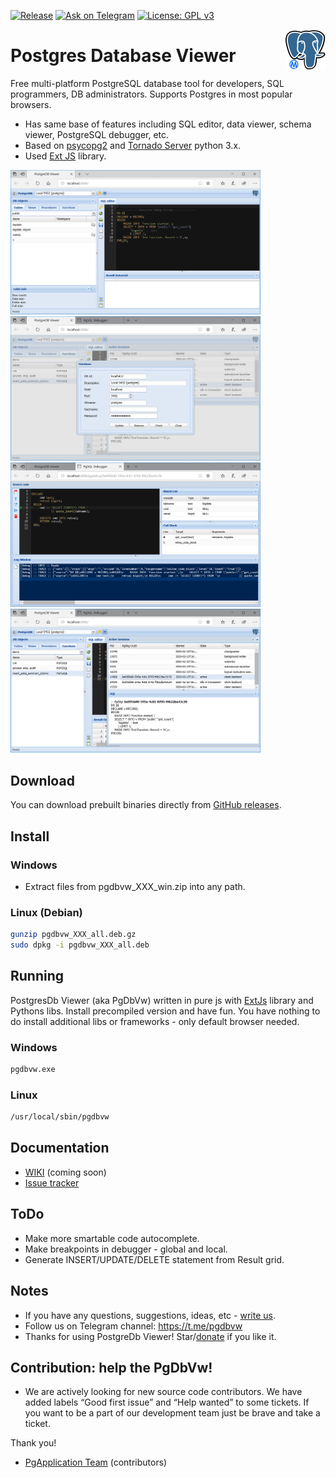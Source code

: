 <!--https://pandao.github.io/editor.md/en.html-->
[![Release](https://img.shields.io/badge/release-v.1.0--1-yellow)](https://github.com/pgdbvw/pgdbvw/releases/tag/v1.0-1)
[![Ask on Telegram](https://img.shields.io/badge/ask-on%20Telegram-blue)](https://t.me/pgdbvw)
[![License: GPL v3](https://img.shields.io/badge/License-GPLv3-blue.svg)](https://www.gnu.org/licenses/gpl-3.0)
<!--[![paypal](https://img.shields.io/badge/Donate-PayPal-green.svg)](https://www.paypal.com/cgi-bin/webscr?cmd=_s-xclick&hosted_button_id=)-->

<img src="https://raw.githubusercontent.com/pgdbvw/pgdbvw/master/images/pgdbvw-icon-64x64.png" align="right"/>

# Postgres Database Viewer

Free multi-platform PostgreSQL database tool for developers, SQL programmers, DB administrators.
Supports Postgres in most popular browsers.

* Has same base of features including SQL editor, data viewer, schema viewer, PostgreSQL debugger, etc.
* Based on <a href="https://wiki.postgresql.org/wiki/Psycopg2_Tutorial">psycopg2</a> and <a href="https://www.tornadoweb.org/en/stable/">Tornado Server</a> python 3.x.
* Used <a href="https://docs.sencha.com/extjs/6.2.0/index.html">Ext JS</a> library.

<a href="https://raw.githubusercontent.com/pgdbvw/pgdbvw/master/images/main.png"><img src="https://raw.githubusercontent.com/pgdbvw/pgdbvw/master/images/main.png" width="400"/></a>
<a href="https://raw.githubusercontent.com/pgdbvw/pgdbvw/master/images/dbconnects.png"><img src="https://raw.githubusercontent.com/pgdbvw/pgdbvw/master/images/dbconnects.png" width="400"/></a>
<a href="https://raw.githubusercontent.com/pgdbvw/pgdbvw/master/images/debugger.png"><img src="https://raw.githubusercontent.com/pgdbvw/pgdbvw/master/images/debugger.png" width="400"/></a>
<a href="https://raw.githubusercontent.com/pgdbvw/pgdbvw/master/images/dbgsess.png"><img src="https://raw.githubusercontent.com/pgdbvw/pgdbvw/master/images/dbgsess.png" width="400"/></a>

## Download

You can download prebuilt binaries directly from <a href="https://github.com/pgdbvw/pgdbvw/releases">GitHub releases</a>.

## Install
### Windows

- Extract files from pgdbvw_XXX_win.zip into any path.

### Linux (Debian)

```sh
gunzip pgdbvw_XXX_all.deb.gz
sudo dpkg -i pgdbvw_XXX_all.deb
```

## Running

PostgresDb Viewer (aka PgDbVw) written in pure js with <a href="https://github.com/bjornharrtell/extjs">ExtJs</a> library and Pythons libs.
Install precompiled version and have fun.
You have nothing to do install additional libs or frameworks - only default browser needed.
### Windows
```sh
pgdbvw.exe
```
### Linux
```sh
/usr/local/sbin/pgdbvw
```

## Documentation

* <a href="https://github.com/pgdbvw/pgdbvw/wiki">WIKI</a> (coming soon)
* <a href="https://github.com/pgdbvw/pgdbvw/issues">Issue tracker</a>

## ToDo

- Make more smartable code autocomplete.
- Make breakpoints in debugger - global and local.
- Generate INSERT/UPDATE/DELETE statement from Result grid.

## Notes

- If you have any questions, suggestions, ideas, etc - <a href="mailto:pgdbvw@gmail.com">write us</a>.
- Follow us on Telegram channel: https://t.me/pgdbvw
- Thanks for using PostgreDb Viewer! Star/<a href="">donate</a> if you like it.

## Contribution: help the PgDbVw!

- We are actively looking for new source code contributors. We have added labels “Good first issue” and “Help wanted” to some tickets. If you want to be a part of our development team just be brave and take a ticket.

Thank you!  

- <a href="https://github.com/pgdbvw/pgdbvw/graphs/contributors">PgApplication Team</a> (contributors)
